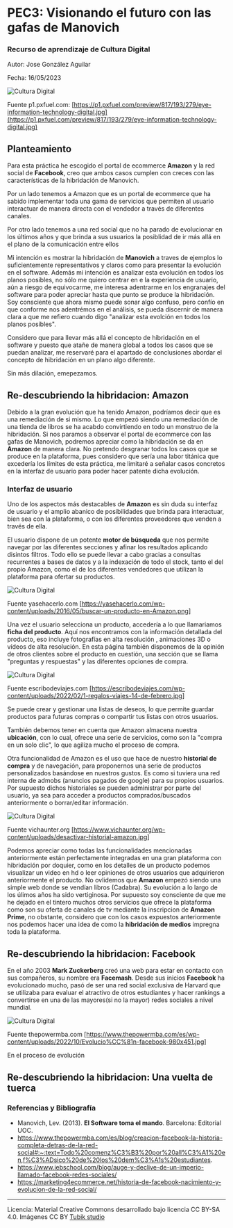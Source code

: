 # PEC3: Visionando el futuro con las gafas de Manovich 

### Recurso de aprendizaje de Cultura Digital 


Autor: Jose González Aguilar


Fecha: 16/05/2023

![Cultura Digital](https://p1.pxfuel.com/preview/817/193/279/eye-information-technology-digital.jpg) 

Fuente p1.pxfuel.com: [https://p1.pxfuel.com/preview/817/193/279/eye-information-technology-digital.jpg](https://p1.pxfuel.com/preview/817/193/279/eye-information-technology-digital.jpg)

## Planteamiento

Para esta práctica he escogido el portal de ecommerce <b>Amazon</b> y la red social de <b>Facebook</b>, creo que ambos casos cumplen con creces con las características de la hibridación de Manovich. 


Por un lado tenemos a Amazon que es un portal de ecommerce que ha sabido implementar toda una gama de servicios que permiten al usuario interactuar de manera directa con el vendedor  a través de diferentes canales.

Por otro lado tenemos a una red social que no ha parado de evolucionar en los últimos años y que brinda a sus usuarios la posiblidad de ir más allá en el plano de la comunicación entre ellos

Mi intención es mostrar la hibridación de <b>Manovich</b> a traves de ejemplos lo suficientemente representativos y claros como para presentar la evolución en el software. Además mi intención es analizar esta evolución en todos los planos posibles, no sólo me quiero centrar en e la experiencia de usuario, aún a riesgo de equivocarme, me interesa adentrarme en los engranajes del software para poder apreciar hasta que punto se produce la hibridación. Soy consciente que ahora mismo puede sonar algo confuso, pero confío en que conforme nos adentrémos en el análisis, se pueda discernir de manera clara a que me refiero cuando digo "analizar esta evolción en todos los planos posibles". 

Considero que para llevar más allá el concepto de hibridación en el software y puesto que atañe de manera global a todos los casos que se puedan analizar, me reservaré para el apartado de conclusiones abordar el concepto de hibridación en un plano algo diferente.

Sin más dilación, emepezamos.


## Re-descubriendo la hibridacion: Amazon

Debido a la gran evolución que ha tenido Amazon, podríamos decir que es una remediación de si mismo. Lo que empezó siendo una remediación de una tienda de libros se ha acabdo convirtiendo en todo un monstruo de la hibridación.
Si nos paramos a observar el portal de ecommerce con las gafas de Manovich, podremos apreciar como la hibridación se da en <b>Amazon</b> de manera clara. No pretendo desgranar todos los casos que se produce en la plataforma, pues considero que sería una labor titánica que excedería los límites de esta práctica, me limitaré a señalar casos concretos en la interfaz de usuario para poder hacer patente dicha evolución.

### Interfaz de usuario
Uno de los aspectos más destacables de <b>Amazon</b> es sin duda su interfaz de usuario y el amplio abanico de posibilidades que brinda para interactuar, bien sea con la plataforma, o con los diferentes proveedores que venden a través de ella.

El usuario dispone de un potente <b>motor de búsqueda</b> que nos permite navegar por las diferentes secciones y afinar los resultados aplicando disintos filtros. Todo ello se puede llevar a cabo gracias a consultas recurrentes a bases de datos y a la indexación de todo el stock, tanto el del propio Amazon, como el de los diferentes vendedores que utilizan la plataforma para ofertar su productos. 


![Cultura Digital](https://yasehacerlo.com/wp-content/uploads/2016/05/buscar-un-producto-en-Amazon.png)

Fuente yasehacerlo.com [https://yasehacerlo.com/wp-content/uploads/2016/05/buscar-un-producto-en-Amazon.png]


Una vez el usuario selecciona un producto, accedería a lo que llamariamos <b>ficha del producto</b>. Aquí nos encontramos con la información detallada del producto, eso incluye fotografías en alta resolución , animaciones 3D o vídeos de alta resolución. En esta página también disponemos de la opinión de otros clientes sobre el producto en cuestión, una sección que se llama "preguntas y respuestas" y las diferentes opciones de compra.

![Cultura Digital](https://escribodeviajes.com/wp-content/uploads/2022/02/1-regalos-viajes-14-de-febrero.jpg)

Fuente escribodeviajes.com [https://escribodeviajes.com/wp-content/uploads/2022/02/1-regalos-viajes-14-de-febrero.jpg]


Se puede crear y gestionar una listas de deseos, lo que permite guardar productos para futuras compras o compartir tus listas con otros usuarios.

También debemos tener en cuenta que Amazon almacena nuestra <b>ubicación</b>, con lo cual, ofrece una serie de servicios, como son la "compra en un solo clic", lo que agiliza mucho el proceso de compra.

Otra funcionalidad de Amazon es el uso que hace de nuestro <b>historial de compra</b> y de navegación, para proponernos una serie de productos personalizados basándose en nuestros gustos. Es como si tuviera una red interna de admobs (anuncios pagados de google) para su propios usuarios. Por supuesto dichos historiales se pueden administrar por parte del usuario, ya sea para acceder a productos comprados/buscados anteriormente o borrar/editar información.

![Cultura Digital](https://www.vichaunter.org/wp-content/uploads/desactivar-historial-amazon.jpg)

Fuente vichaunter.org [https://www.vichaunter.org/wp-content/uploads/desactivar-historial-amazon.jpg]

Podemos apreciar como todas las funcionalidades mencionadas anteriormente están perfectamente integradas en una gran plataforma con hibridación por doquier, como en los detalles de un producto podemos visualizar un video en hd o leer opiniones de otros usuarios que adquirieron anteriormente el producto. No ovlidemos que <b>Amazon</b> empezó siendo una simple web donde se vendían libros (Cadabra). Su evolución a lo largo de los úlimos años ha sido vertiginosa. Por supuesto soy consciente de que me he dejado en el tintero muchos otros servicios que ofrece la plataforma como son su oferta de canales de tv mediante la inscripcion de <b>Amazon Prime</b>, no obstante, considero que con los casos expuestos anteriormente nos podemos hacer una idea de como la <b>hibridación de medios</b> impregna toda la plataforma.



## Re-descubriendo la hibridacion: Facebook

En el año 2003 <b>Mark Zuckerberg</b> creó una web para estar en contacto con sus compañeros, su nombre era <b>Facemash</b>. Desde sus inicios <b>Facebook</b> ha evolucionado mucho, pasó de ser una red social exclusiva de Harvard que se utilizaba para evaluar el atractivo de otros estudiantes y hacer rankings a convertirse en una de las mayores(si no la mayor) redes sociales a nivel mundial.


![Cultura Digital](https://www.thepowermba.com/es/wp-content/uploads/2022/10/Evolucio%CC%81n-facebook-980x451.jpg)

Fuente thepowermba.com [https://www.thepowermba.com/es/wp-content/uploads/2022/10/Evolucio%CC%81n-facebook-980x451.jpg]


En el proceso de evolución

## Re-descubriendo la hibridacion: Una vuelta de tuerca

### Referencias y Bibliografía

* Manovich, Lev. (2013). **El Software toma el mando**. Barcelona: Editorial UOC. 
* https://www.thepowermba.com/es/blog/creacion-facebook-la-historia-completa-detras-de-la-red-social#:~:text=Todo%20comenz%C3%B3%20por%20all%C3%A1%20en,f%C3%ADsico%20de%20los%20dem%C3%A1s%20estudiantes.
* https://www.iebschool.com/blog/auge-y-declive-de-un-imperio-llamado-facebook-redes-sociales/
* https://marketing4ecommerce.net/historia-de-facebook-nacimiento-y-evolucion-de-la-red-social/


----

Licencia: Material Creative Commons desarrollado bajo licencia CC BY-SA 4.0. Imágenes CC BY [Tubik studio](https://blog.tubikstudio.com/how-to-create-original-flat-illustrations-designers-tips/) 
